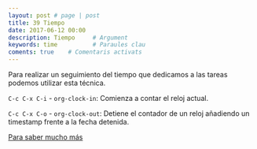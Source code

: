 ```yaml
---
layout: post # page | post
title: 39 Tiempo
date: 2017-06-12 00:00
description: Tiempo     # Argument
keywords: time          # Paraules clau
coments: true    # Comentaris activats
---
```


Para realizar un seguimiento del tiempo que dedicamos a las tareas podemos utilizar esta técnica.

`C-c C-x C-i` - `org-clock-in`: Comienza a contar el reloj actual.

`C-c C-x C-o` - `org-clock-out`: Detiene el contador de un reloj añadiendo un timestamp frente a la fecha detenida.

[Para saber mucho más](https://www.blackhats.es/wordpress/?p=214)
